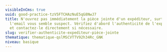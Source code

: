 ```yaml
---
visibleInCms: true
uuid: good-practice-tzV5FTCHAzNuE5qG8NwJ7
title: N'ouvrez pas immédiatement la pièce jointe d'un expéditeur, surtout si
  l'email vous semble suspect. Vérifiez d'abord l'authenticité de l'expéditeur
  et contactez-le directement si nécessaire.
slug: verifier-authenticite-expediteur-pièce-jointe
thematique: thematique-qslMSCVTTV92h34Rc_GNK
niveau: basique
---
```

